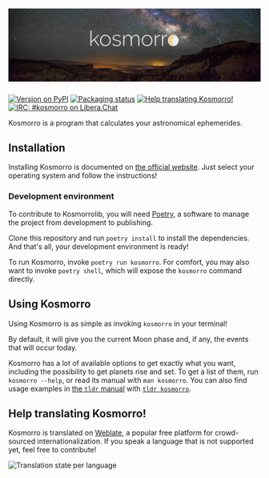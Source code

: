 # ![Kosmorro](https://github.com/Kosmorro/logos/raw/main/kosmorro/kosmorro-artwork.jpg)
[![Version on PyPI](https://img.shields.io/pypi/v/kosmorro)](https://pypi.org/project/kosmorro) [![Packaging status](https://repology.org/badge/tiny-repos/kosmorro.svg)](https://repology.org/project/kosmorro/versions) [![Help translating Kosmorro!](https://hosted.weblate.org/widgets/kosmorro/-/cli/svg-badge.svg)](https://hosted.weblate.org/engage/kosmorro/) [![IRC: #kosmorro on Libera.Chat](https://img.shields.io/badge/Libera.Chat-%23kosmorro-blueviolet)](https://web.libera.chat/?nick=Astronaut?#kosmorro)

Kosmorro is a program that calculates your astronomical ephemerides.

## Installation

Installing Kosmorro is documented on [the official website](https://kosmorro.space/cli/download/). Just select your operating system and follow the instructions!

### Development environment

To contribute to Kosmorrolib, you will need [Poetry](https://python-poetry.org), a software to manage the project from development to publishing.

Clone this repository and run `poetry install` to install the dependencies.
And that's all, your development environment is ready!

To run Kosmorro, invoke `poetry run kosmorro`. For comfort, you may also want to invoke `poetry shell`, which will expose the `kosmorro` command directly.

## Using Kosmorro

Using Kosmorro is as simple as invoking `kosmorro` in your terminal!

By default, it will give you the current Moon phase and, if any, the events that will occur today.

Kosmorro has a lot of available options to get exactly what you want, including the possibility to get planets rise and set. To get a list of them, run `kosmorro --help`, or read its manual with `man kosmorro`. You can also find usage examples in [the `tldr` manual](https://tldr.sh) with [`tldr kosmorro`](https://tldr.inbrowser.app/pages/common/kosmorro).

## Help translating Kosmorro!

Kosmorro is translated on [Weblate](https://hosted.weblate.org/engage/kosmorro/), a popular free platform for crowd-sourced internationalization.
If you speak a language that is not supported yet, feel free to contribute!

![Translation state per language](https://hosted.weblate.org/widgets/kosmorro/-/cli/multi-auto.svg)
